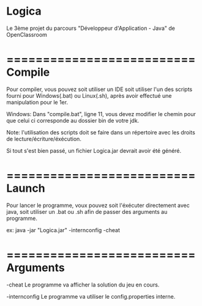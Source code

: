 # Logica
Le 3ème projet du parcours "Développeur d'Application - Java" de OpenClassroom


==========================
Compile
==========================

Pour compiler, vous pouvez soit utiliser un IDE soit utiliser l'un des scripts fourni pour Windows(.bat) ou Linux(.sh), après avoir effectué une manipulation pour le 1er.

Windows:
	Dans "compile.bat", ligne 11, vous devez modifier le chemin pour que celui ci corresponde au dossier bin de votre jdk.

Note: l'utilisation des scripts doit se faire dans un répertoire avec les droits de lecture/écriture/éxécution.


Si tout s'est bien passé, un fichier Logica.jar devrait avoir été généré.


==========================
Launch
==========================

Pour lancer le programme, voux pouvez soit l'éxécuter directement avec java, soit utiliser un .bat ou .sh afin de passer des arguments au programme.

ex:
java -jar "Logica.jar" -internconfig -cheat


==========================
Arguments
==========================

-cheat
	Le programme va afficher la solution du jeu en cours.
	
-internconfig
	Le programme va utiliser le config.properties interne.
	